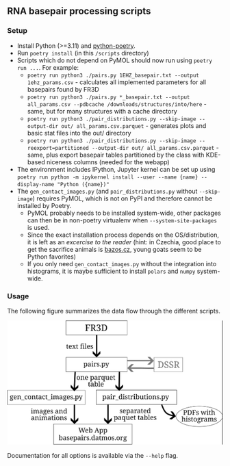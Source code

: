 ## RNA basepair processing scripts

### Setup

* Install Python (>=3.11) and [python-poetry](https://python-poetry.org/).
* Run `poetry install` (in this `/scripts` directory)
* Scripts which do not depend on PyMOL should now run using `poetry run ...`. For example:
    - `poetry run python3 ./pairs.py 1EHZ_basepair.txt --output 1ehz_params.csv` - calculates all implemented parameters for all basepairs found by FR3D
    - `poetry run python3 ./pairs.py *_basepair.txt --output all_params.csv --pdbcache /downloads/structures/into/here` - same, but for many structures with a cache directory
    - `poetry run python3 ./pair_distributions.py --skip-image --output-dir out/ all_params.csv.parquet` - generates plots and basic stat files into the out/ directory
    - `poetry run python3 ./pair_distributions.py --skip-image --reexport=partitioned --output-dir out/ all_params.csv.parquet` - same, plus export basepair tables partitioned by the class with KDE-based niceness columns (needed for the webapp)
* The environment includes IPython, Jupyter kernel can be set up using `poetry run python -m ipykernel install --user --name {name} --display-name "Python ({name})"`
* The `gen_contact_images.py` (and `pair_distributions.py` without `--skip-image`) requires PyMOL, which is not on PyPI and therefore cannot be installed by Poetry.
    * PyMOL probably needs to be installed system-wide, other packages can then be in non-poetry virtualenv when `--system-site-packages` is used.
    * Since the exact installation process depends on the OS/distribution, it is left as an *excercise to the reader* (hint: in Czechia, good place to get the sacrifice animals is [bazos.cz](https://zvirata.bazos.cz/koza/), young goats seem to be Python favorites)
    * If you only need `gen_contact_images.py` without the integration into histograms, it is maybe sufficient to install `polars` and `numpy` system-wide.

### Usage

The following figure summarizes the data flow through the different scripts.

![](./diagram-overall-dataflow.svg)

Documentation for all options is available via the `--help` flag.
